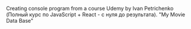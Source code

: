 Creating console program from a course Udemy by Ivan Petrichenko (Полный курс по JavaScript + React - с нуля до результата). 
"My Movie Data Base"

